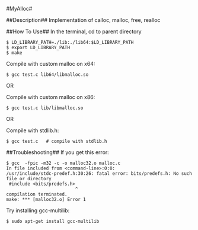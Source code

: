 #MyAlloc#

##Description##
Implementation of calloc, malloc, free, realloc

##How To Use##
In the terminal, cd to parent directory

```
$ LD_LIBRARY_PATH=./lib:./lib64:$LD_LIBRARY_PATH
$ export LD_LIBRARY_PATH
$ make
```

Compile with custom malloc on x64:

`$ gcc test.c lib64/libmalloc.so`

OR

Compile with custom malloc on x86:

`$ gcc test.c lib/libmalloc.so`

OR

Compile with stdlib.h:

`$ gcc test.c   # compile with stdlib.h`

##Troubleshooting##
If you get this error:

```
$ gcc  -fpic -m32 -c -o malloc32.o malloc.c
In file included from <command-line>:0:0:
/usr/include/stdc-predef.h:30:26: fatal error: bits/predefs.h: No such file or directory
 #include <bits/predefs.h>
                          ^
compilation terminated.
make: *** [malloc32.o] Error 1
```
Try installing gcc-multilib:

```
$ sudo apt-get install gcc-multilib
```
